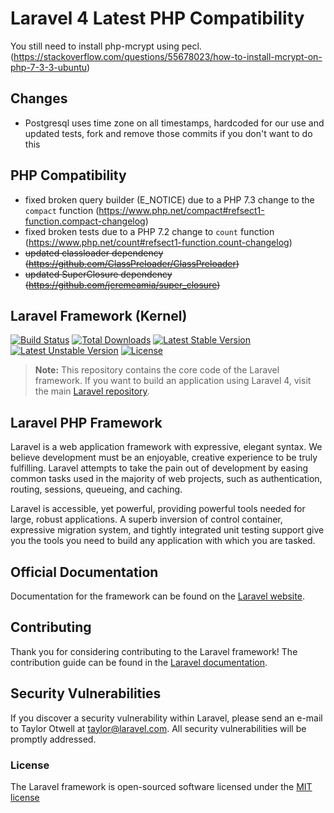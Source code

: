 # Laravel 4 Latest PHP Compatibility

You still need to install php-mcrypt using pecl. (https://stackoverflow.com/questions/55678023/how-to-install-mcrypt-on-php-7-3-3-ubuntu)

## Changes

- Postgresql uses time zone on all timestamps, hardcoded for our use and updated tests, fork and remove those commits if you don't want to do this

## PHP Compatibility

- fixed broken query builder (E_NOTICE) due to a PHP 7.3 change to the `compact` function (https://www.php.net/compact#refsect1-function.compact-changelog)
- fixed broken tests due to a PHP 7.2 change to `count` function (https://www.php.net/count#refsect1-function.count-changelog)
- ~~updated classloader dependency (https://github.com/ClassPreloader/ClassPreloader)~~
- ~~updated SuperClosure dependency (https://github.com/jeremeamia/super_closure)~~

## Laravel Framework (Kernel)

[![Build Status](https://travis-ci.org/laravel/framework.svg)](https://travis-ci.org/laravel/framework)
[![Total Downloads](https://poser.pugx.org/laravel/framework/d/total.svg)](https://packagist.org/packages/laravel/framework)
[![Latest Stable Version](https://poser.pugx.org/laravel/framework/v/stable.svg)](https://packagist.org/packages/laravel/framework)
[![Latest Unstable Version](https://poser.pugx.org/laravel/framework/v/unstable.svg)](https://packagist.org/packages/laravel/framework)
[![License](https://poser.pugx.org/laravel/framework/license.svg)](https://packagist.org/packages/laravel/framework)

> **Note:** This repository contains the core code of the Laravel framework. If you want to build an application using Laravel 4, visit the main [Laravel repository](https://github.com/laravel/laravel).

## Laravel PHP Framework

Laravel is a web application framework with expressive, elegant syntax. We believe development must be an enjoyable, creative experience to be truly fulfilling. Laravel attempts to take the pain out of development by easing common tasks used in the majority of web projects, such as authentication, routing, sessions, queueing, and caching.

Laravel is accessible, yet powerful, providing powerful tools needed for large, robust applications. A superb inversion of control container, expressive migration system, and tightly integrated unit testing support give you the tools you need to build any application with which you are tasked.

## Official Documentation

Documentation for the framework can be found on the [Laravel website](http://laravel.com/docs).

## Contributing

Thank you for considering contributing to the Laravel framework! The contribution guide can be found in the [Laravel documentation](http://laravel.com/docs/contributions).

## Security Vulnerabilities

If you discover a security vulnerability within Laravel, please send an e-mail to Taylor Otwell at taylor@laravel.com. All security vulnerabilities will be promptly addressed.

### License

The Laravel framework is open-sourced software licensed under the [MIT license](http://opensource.org/licenses/MIT)
